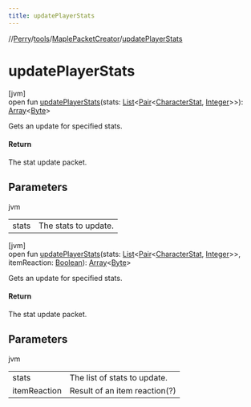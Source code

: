 ```yaml
---
title: updatePlayerStats
---
```

//[Perry](../../../index.html)/[tools](../index.html)/[MaplePacketCreator](index.html)/[updatePlayerStats](update-player-stats.html)



# updatePlayerStats



[jvm]\
open fun [updatePlayerStats](update-player-stats.html)(stats: [List](https://docs.oracle.com/javase/8/docs/api/java/util/List.html)&lt;[Pair](https://kotlinlang.org/api/latest/jvm/stdlib/kotlin/-pair/index.html)&lt;[CharacterStat](../../client/-character-stat/index.html), [Integer](https://docs.oracle.com/javase/8/docs/api/java/lang/Integer.html)&gt;&gt;): [Array](https://kotlinlang.org/api/latest/jvm/stdlib/kotlin/-array/index.html)&lt;[Byte](https://kotlinlang.org/api/latest/jvm/stdlib/kotlin/-byte/index.html)&gt;



Gets an update for specified stats.



#### Return



The stat update packet.



## Parameters


jvm

| | |
|---|---|
| stats | The stats to update. |





[jvm]\
open fun [updatePlayerStats](update-player-stats.html)(stats: [List](https://docs.oracle.com/javase/8/docs/api/java/util/List.html)&lt;[Pair](https://kotlinlang.org/api/latest/jvm/stdlib/kotlin/-pair/index.html)&lt;[CharacterStat](../../client/-character-stat/index.html), [Integer](https://docs.oracle.com/javase/8/docs/api/java/lang/Integer.html)&gt;&gt;, itemReaction: [Boolean](https://kotlinlang.org/api/latest/jvm/stdlib/kotlin/-boolean/index.html)): [Array](https://kotlinlang.org/api/latest/jvm/stdlib/kotlin/-array/index.html)&lt;[Byte](https://kotlinlang.org/api/latest/jvm/stdlib/kotlin/-byte/index.html)&gt;



Gets an update for specified stats.



#### Return



The stat update packet.



## Parameters


jvm

| | |
|---|---|
| stats | The list of stats to update. |
| itemReaction | Result of an item reaction(?) |





